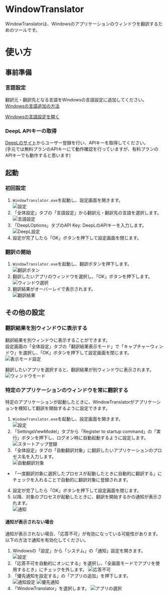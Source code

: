 # WindowTranslator

WindowTranslatorは、Windowsのアプリケーションのウィンドウを翻訳するためのツールです。

# 使い方

## 事前準備

### 言語設定

翻訳元・翻訳先となる言語をWindowsの言語設定に追加してください。   
[Windowsの言語追加の方法](https://support.microsoft.com/ja-jp/windows/windows-%E7%94%A8%E3%81%AE%E8%A8%80%E8%AA%9E%E3%83%91%E3%83%83%E3%82%AF-a5094319-a92d-18de-5b53-1cfc697cfca8)   

[Windowsの言語設定を開く](ms-settings:regionlanguage)

### DeepL APIキーの取得

[DeepLのサイト](https://www.deepl.com/ja/pro-api)からユーザー登録を行い、APIキーを取得してください。  
(手元では無料プランのAPIキーにて動作確認を行っていますが、有料プランのAPIキーでも動作すると思います)

## 起動

### 初回設定

1. `WindowTranslator.exe`を起動し、設定画面を開きます。  
  ![設定](images/settings.png)
2. 「全体設定」タブの「言語設定」から翻訳元・翻訳先の言語を選択します。  
  ![言語設定](images/language.png)
3. 「DeepLOptions」タブのAPI Key: DeepLのAPIキーを入力します。
  ![DeepL設定](images/deepl.png)
4. 設定が完了したら「OK」ボタンを押下して設定画面を閉じます。

### 翻訳の開始

1. `WindowTranslator.exe`を起動し、翻訳ボタンを押下します。  
  ![翻訳ボタン](images/translate.png)
2. 翻訳したいアプリのウィンドウを選択し、「OK」ボタンを押下します。
  ![ウィンドウ選択](images/select.png)
3. 翻訳結果がオーバーレイで表示されます。  
  ![翻訳結果](images/result.png)

## その他の設定

### 翻訳結果を別ウィンドウに表示する

翻訳結果を別ウィンドウに表示することができます。  
設定画面の「全体設定」タブの「翻訳結果表示モード」で「キャプチャーウィンドウ」を選択し、「OK」ボタンを押下して設定画面を閉じます。
![表示モード設定](images/settings_window.png)

翻訳したいアプリを選択すると、翻訳結果が別ウィンドウに表示されます。
![ウィンドウモード](images/window_mode.png)

### 特定のアプリケーションのウィンドウを常に翻訳する

特定のアプリケーションが起動したときに、WindowTranslatorがアプリケーションを検知して翻訳を開始するように設定できます。

1. `WindowTranslator.exe`を起動し、設定画面を開きます。  
  ![設定](images/settings.png)
2. 「SettingsViewModel」タブから「Register to startup command」の「実行」ボタンを押下し、ログオン時に自動起動するように設定します。
  ![スタートアップ登録](images/startup.png)
3. 「全体設定」タブの「自動翻訳対象」に翻訳したいアプリケーションのプロセス名を入力します。  
  ![自動翻訳対象](images/always_translate.png)
  * 「一度翻訳対象に選択したプロセスが起動したときに自動的に翻訳する」にチェックを入れることで自動的に翻訳対象に登録されます。
4. 設定が完了したら「OK」ボタンを押下して設定画面を閉じます。
5. 以降、対象のプロセスが起動したときに、翻訳を開始するかの通知が表示されます。  
  ![通知](images/notify.png)

#### 通知が表示されない場合

通知が表示されない場合、「応答不可」が有効になっている可能性があります。  
以下の方法で通知を有効化してください。

1. Windowsの「設定」から「システム」の「通知」設定を開きます。  
 ![設定](images/win_settings.png)
2. 「応答不可を自動的にオンにする」を選択し、「全画面モードでアプリを使用するとき」にチェックを外します。
  ![応答不可](images/full.png)
3. 「優先通知を設定する」の「アプリの追加」を押下します。  
 ![通知設定](images/notification.png)
 ![優先通知](images/priority.png)
4. 「WindowTranslator」を選択します。
  ![アプリの選択](images/select_app.png)